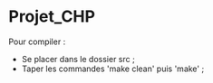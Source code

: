 # Projet_CHP

Pour compiler :
- Se placer dans le dossier src ;
- Taper les commandes 'make clean' puis 'make' ;
